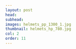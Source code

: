 ```yaml
---
layout: post
head: 
subhead:
images: helmets_pp_1300_1.jpg
thumbnail: helmets_hp_780.jpg
col: 2
order: 11
---
```

